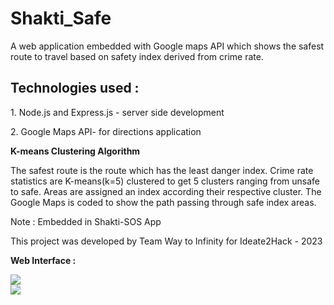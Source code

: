 # Shakti_Safe

A web application embedded with Google maps API which shows the safest route to travel based on safety index derived from crime rate.

<h2>Technologies used :</h2>
<p>1. Node.js and Express.js - server side development</p>
<p>2. Google Maps API- for directions application</p>
<p><b>K-means Clustering Algorithm</b></p>
<p>The safest route is the route which has the least danger index. Crime rate statistics are K-means(k=5) clustered to get 5 clusters ranging from unsafe to safe. Areas are assigned an index according their respective cluster. The Google Maps is coded to show the path passing through safe index areas. </p>

<p>Note : Embedded in Shakti-SOS App</p>

<p>This project was developed by Team Way to Infinity for Ideate2Hack - 2023</p>

<p><b>Web Interface :</b></p>
<div>
  <img src=https://github.com/nabro356/Shakti_Safe/assets/112922661/08de4bca-719c-4666-80ad-32949f4737d9>
  </br>
  <img src=https://github.com/nabro356/Shakti_Safe/assets/112922661/f3108d31-6575-480b-9153-3352c6c080cf>
</div>

</div>
